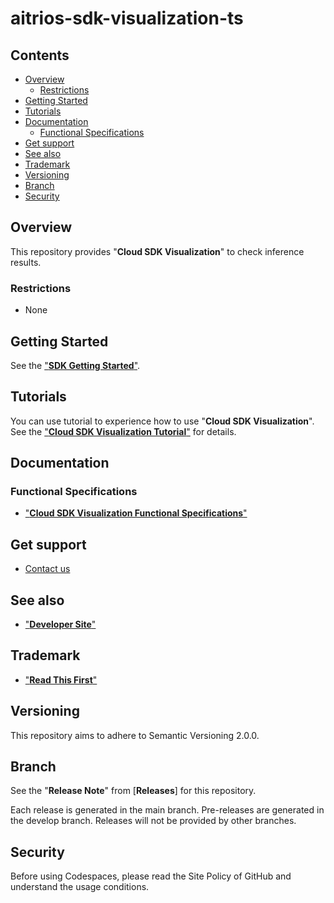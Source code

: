 # aitrios-sdk-visualization-ts
 
## Contents <!-- omit in toc -->
- [Overview](#overview)
  - [Restrictions](#restrictions)
- [Getting Started](#getting-started)
- [Tutorials](#tutorials)
- [Documentation](#documentation)
  - [Functional Specifications](#functional-specifications)
- [Get support](#get-support)
- [See also](#see-also)
- [Trademark](#trademark)
- [Versioning](#versioning)
- [Branch](#branch)
- [Security](#security)

## Overview
This repository provides "**Cloud SDK Visualization**" to check inference results.<br>

### Restrictions
- None

## Getting Started

See the ["**SDK Getting Started**"](https://developer.aitrios.sony-semicon.com/en/edge-ai-sensing/documents/sdk-getting-started/).

## Tutorials
You can use tutorial to experience how to use "**Cloud SDK Visualization**".
See the ["**Cloud SDK Visualization Tutorial**"](./docs/development-docs/CloudSDK_Tutorial_Visualization.adoc) for details.

## Documentation
### Functional Specifications
- ["**Cloud SDK Visualization Functional Specifications**"](./docs/development-docs/CloudSDK_FuncSpec_Visualization.adoc)

## Get support
- [Contact us](https://developer.aitrios.sony-semicon.com/en/edge-ai-sensing/contact-us/)

## See also
- ["**Developer Site**"](https://developer.aitrios.sony-semicon.com/en/edge-ai-sensing/)

## Trademark
- ["**Read This First**"](https://developer.aitrios.sony-semicon.com/en/edge-ai-sensing/documents/read-this-first/)

## Versioning

This repository aims to adhere to Semantic Versioning 2.0.0.

## Branch

See the "**Release Note**" from [**Releases**] for this repository.

Each release is generated in the main branch. Pre-releases are generated in the develop branch. Releases will not be provided by other branches.

## Security

Before using Codespaces, please read the Site Policy of GitHub and understand the usage conditions. 
